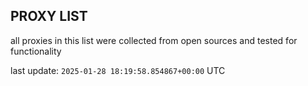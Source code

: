## PROXY LIST

all proxies in this list were collected from open sources and tested for functionality

last update: `2025-01-28 18:19:58.854867+00:00` UTC
